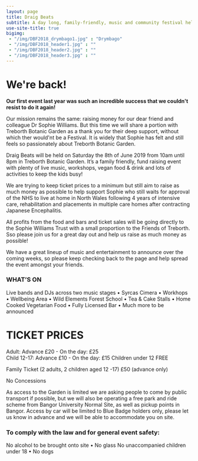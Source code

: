 ```yaml
---
layout: page
title: Draig Beats
subtitle: A day long, family-friendly, music and community festival held annually at the beautiful Treborth Botanic Garden, North Wales.
use-site-title: true
bigimg:
 - "/img/DBF2018_drymbago1.jpg" : "Drymbago"
 - "/img/DBF2018_header1.jpg" : ""
 - "/img/DBF2018_header2.jpg" : ""
 - "/img/DBF2018_header3.jpg" : ""
---
```


# We're back! 

**Our first event last year was such an incredible success that we couldn't resist to do it again!**

Our mission remains the same: raising money for our dear friend and colleague Dr Sophie Williams. But this time we will share a portion with Treborth Botanic Garden as a thank you for their deep support, without which ther would'nt be a Festival. It is widely that Sophie has felt and still feels so passionately about Treborth Botanic Garden.

Draig Beats will be held on Saturday the 8th of June 2019 from 10am until 8pm in Treborth Botanic Garden. It’s a family friendly, fund raising event with plenty of live music, workshops, vegan food & drink and lots of activities to keep the kids busy!

We are trying to keep ticket prices to a minimum but still aim to raise as much money as possible to help support Sophie who still waits for approval of the NHS to live at home in North Wales following 4 years of intensive care, rehabilitation and placements in multiple care homes after contracting Japanese Encephalitis.

All profits from the food and bars and ticket sales will be going directly to the Sophie Williams Trust with a small proportion to the Friends of Treborth. Sso please join us for a great day out and help us raise as much money as possible!

We have a great lineup of music and entertainment to announce over the coming weeks, so please keep checking back to the page and help spread the event amongst your friends.

### WHAT’S ON

Live bands and DJs across two music stages • Syrcas Cimera • Workhops • Wellbeing Area • Wild Elements Forest School • Tea & Cake Stalls • Home Cooked Vegetarian Food • Fully Licensed Bar • Much more to be announced

# TICKET PRICES

Adult:        Advance £20 - On the day: £25                                                      
Child 12-17:  Advance £10 - On the day: £15
Children under 12 FREE

Family Ticket (2 adults, 2 children aged 12 -17)
£50 (advance only)

No Concessions

As access to the Garden is limited we are asking people to come by public transport if possible, but we will also be operating a free park and ride scheme from Bangor University Normal Site, as well as pickup points in Bangor. Access by car will be limited to Blue Badge holders only, please let us know in advance and we will be able to accommodate you on site.

### To comply with the law and for general event safety:

No alcohol to be brought onto site • No glass
No unaccompanied children under 18 • No dogs